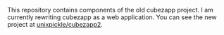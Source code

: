 This repository contains components of the old cubezapp project. I am currently rewriting cubezapp as a web application. You can see the new project at [unixpickle/cubezapp2](https://github.com/unixpickle/cubezapp2).
